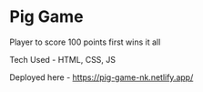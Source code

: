 # Pig Game 

Player to score 100 points first wins it all

Tech Used - HTML, CSS, JS

Deployed here - https://pig-game-nk.netlify.app/